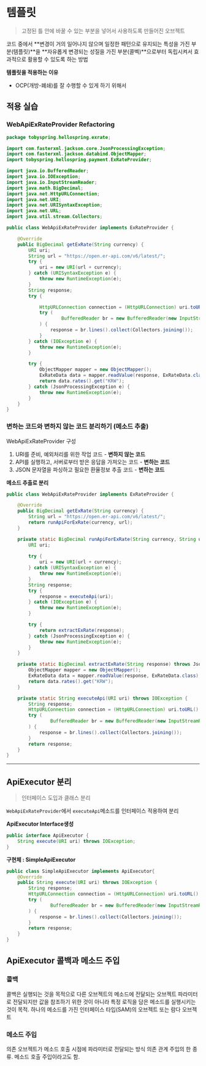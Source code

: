 # 템플릿

> 고정된 틀 안에 바꿀 수 있는 부분을 넣어서 사용하도록 만들어진 오브젝트

코드 중에서 **변경이 거의 일어나지 않으며 일정한 패턴으로 유지되는 특성을 가진 부분(템플릿)**을 **자유롭게 변경되는 성질을 가진 부분(콜벡)**으로부터 독립시켜서 효과적으로 활용할 수 있도록 하는 방법

**템플릿을 적용하는 이유**

- OCP(개방-폐쇄)를 잘 수행할 수 있게 하기 위해서 



## 적용 실습

### WebApiExRateProvider Refactoring

```java
package tobyspring.hellospring.exrate;

import com.fasterxml.jackson.core.JsonProcessingException;
import com.fasterxml.jackson.databind.ObjectMapper;
import tobyspring.hellospring.payment.ExRateProvider;

import java.io.BufferedReader;
import java.io.IOException;
import java.io.InputStreamReader;
import java.math.BigDecimal;
import java.net.HttpURLConnection;
import java.net.URI;
import java.net.URISyntaxException;
import java.net.URL;
import java.util.stream.Collectors;

public class WebApiExRateProvider implements ExRateProvider {

    @Override
    public BigDecimal getExRate(String currency) {
        URI uri;
        String url = "https://open.er-api.com/v6/latest/";
        try {
            uri = new URI(url + currency);
        } catch (URISyntaxException e) {
            throw new RuntimeException(e);
        }
        String response;
        try {

            HttpURLConnection connection = (HttpURLConnection) uri.toURL().openConnection();
            try (
                    BufferedReader br = new BufferedReader(new InputStreamReader(connection.getInputStream()));
            ) {
                response = br.lines().collect(Collectors.joining());
            }
        } catch (IOException e) {
            throw new RuntimeException(e);
        }

        try {
            ObjectMapper mapper = new ObjectMapper();
            ExRateData data = mapper.readValue(response, ExRateData.class);
            return data.rates().get("KRW");
        } catch (JsonProcessingException e) {
            throw new RuntimeException(e);
        }
    }
}

```



### 변하는 코드와 변하지 않는 코드 분리하기 (메소드 추출)

WebApiExRateProvider 구성

1. URI를 준비, 예외처리를 위한 작업 코드 - **변하지 않는 코드**
2. API를 실행하고, 서버로부터 받은 응답을 가져오는 코드 - **변하는 코드**
3. JSON 문자열을 파싱하고 필요한 환율정보 추출 코드 - **변하는 코드**

**메소드 추출로 분리**

```java
public class WebApiExRateProvider implements ExRateProvider {

    @Override
    public BigDecimal getExRate(String currency) {
        String url = "https://open.er-api.com/v6/latest/";
        return runApiForExRate(currency, url);
    }

    private static BigDecimal runApiForExRate(String currency, String url) {
        URI uri;
        
        try {
            uri = new URI(url + currency);
        } catch (URISyntaxException e) {
            throw new RuntimeException(e);
        }
        String response;
        try {
            response = executeApi(uri);
        } catch (IOException e) {
            throw new RuntimeException(e);
        }

        try {
            return extractExRate(response);
        } catch (JsonProcessingException e) {
            throw new RuntimeException(e);
        }
    }

    private static BigDecimal extractExRate(String response) throws JsonProcessingException {
        ObjectMapper mapper = new ObjectMapper();
        ExRateData data = mapper.readValue(response, ExRateData.class);
        return data.rates().get("KRW");
    }

    private static String executeApi(URI uri) throws IOException {
        String response;
        HttpURLConnection connection = (HttpURLConnection) uri.toURL().openConnection();
        try (
                BufferedReader br = new BufferedReader(new InputStreamReader(connection.getInputStream()));
        ) {
            response = br.lines().collect(Collectors.joining());
        }
        return response;
    }
}
```



---

## ApiExecutor 분리

>  인터페이스 도입과 클래스 분리

`WebApiExRateProvider`에서 `executeApi`메소드를 인터페이스 적용하여 분리 

**ApiExecutor Interface생성**

```java
public interface ApiExecutor {
    String execute(URI uri) throws IOException;
}
```

**구현체 : SimpleApiExecutor**

```java
public class SimpleApiExecutor implements ApiExecutor{
    @Override
    public String execute(URI uri) throws IOException {
        String response;
        HttpURLConnection connection = (HttpURLConnection) uri.toURL().openConnection();
        try (
                BufferedReader br = new BufferedReader(new InputStreamReader(connection.getInputStream()));
        ) {
            response = br.lines().collect(Collectors.joining());
        }
        return response;
    }
}
```



## ApiExecutor 콜백과 메소드 주입



### 콜백

콜백은 실행되는 것을 목적으로 다른 오브젝트의 메소드에 전달되는 오브젝트 파라미터로 전달되지만 값을 참조하기 위한 것이 아니라 특정 로직을 담은 메소드를 실행시키는 것이 목적.
하나의 메소드를 가진 인터페이스 타입(SAM)의 오브젝트 또는 람다 오브젝트

### 메소드 주입

의존 오브젝트가 메소드 호출 시점에 파라미터로 전달되는 방식
의존 관계 주입의 한 종류. 메소드 호출 주입이라고도 함.
